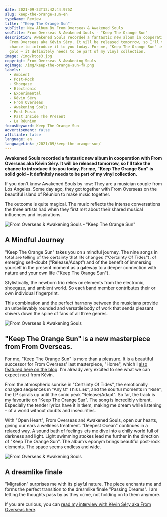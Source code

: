 ```yaml
---
date: 2021-09-23T12:42:44.975Z
slug: keep-the-orange-sun-en
typeName: Review
title: '"Keep The Orange Sun"'
subTitle: New Album By From Overseas & Awakened Souls
seoTitle: From Overseas & Awakened Souls - "Keep The Orange Sun"
description: Awakened Souls recorded a fantastic new album in cooperation with
  From Overseas aka Kévin Séry. It will be released tomorrow, so I'll take the
  chance to introduce it to you today. For me, "Keep The Orange Sun" is solid
  gold – it definitely needs to be part of my vinyl collection.
image: /img/ktos3.jpg
copyrigt: From Overseas & Awakening Souls
ogImage: /img/keep-the-orange-sun-fb.png
labels:
  - Ambient
  - Post-Rock
  - Shoegaze
  - Electronic
  - Experimental
  - Kévin Séry
  - From Overseas
  - Awakening Souls
  - Post-Music
  - Past Inside The Present
  - La Réunion
focusKeyword: Keep The Orange Sun
advertisement: false
affiliate: false
language: en
languageLink: /2021/09/keep-the-orange-sun/
---
```

**Awakened Souls recorded a fantastic new album in cooperation with From Overseas aka Kévin Séry. It will be released tomorrow, so I'll take the chance to introduce it to you today. For me, "Keep The Orange Sun" is solid gold – it definitely needs to be part of my vinyl collection.**

If you don't know Awakened Souls by now: They are a musician couple from Los Angeles. Some day ago, they got together with From Overseas on the beautiful island of Réunion to make music together.

The outcome is quite magical. The music reflects the intense conversations the three artists had when they first met about their shared musical influences and inspirations.

![From Overseas & Awakening Souls – "Keep The Orange Sun"](/img/keep-the-orange-sun.jpg "From Overseas & Awakening Souls – \"Keep The Orange Sun\"")

## A Mindful Journey

"Keep The Orange Sun" takes you on a mindful journey. The nine songs in total are telling of the certainty that life changes ("Certainty Of Tides"), of emerging self-doubt ("Release/Adapt") and of the benefit of immersing yourself in the present moment as a gateway to a deeper connection with nature and your own life ("Keep The Orange Sun").

Stylistically, the newborn trio relies on elements from the electronic, shoegaze, and ambient world. So each band member contributes their or own individual fingerprint.

This combination and the perfect harmony between the musicians provide an unbelievably rounded and versatile body of work that sends pleasant shivers down the spine of fans of all three genres.

![From Overseas & Awakening Souls](/img/ktos2.jpg "From Overseas & Awakening Souls")

## "Keep The Orange Sun" is a new masterpiece from From Overseas.

For me, "Keep The Orange Sun" is more than a pleasure. It is a beautiful successor for From Overseas' last masterpiece, "Home", which I [also featured here on the blog](/2020/04/from-overseas-interview-en). I'm already very excited to see what we can expect next from Kévin.

From the atmospheric sunrise in "Certainty Of Tides", the emotionally charged sequences in "Any Of This Lies", and the soulful moments in "Rise", the LP spirals up until the sonic peak "Release/Adapt". So far, the track is my favourite on "Keep The Orange Sun". The song is incredibly vibrant. Especially the tender lyrics have it in them, making me dream while listening – of a world without doubts and insecurities.

With "Open Heart", From Overseas and Awakened Souls, open our hearts, giving our ears a wellness treatment. "Deepest Ocean" continues in a relaxed way. A sound bath of feelings lets me dive into a chilly world full of darkness and light. Light swimming strokes lead me further in the direction of "Keep The Orange Sun". The album's eponym brings beautiful post-rock elements. The space seems endless and wide.

![From Overseas & Awakening Souls](/img/ktos1.jpg "From Overseas & Awakening Souls")

## A dreamlike finale

"Migration" surprises me with its playful nature. The piece enchants me and forms the perfect transition to the dreamlike finale "Passing Dreams". I am letting the thoughts pass by as they come, not holding on to them anymore.

If you are curious, you can [read my interview with Kévin Séry aka From Overseas here](/2020/04/from-overseas-interview-en).